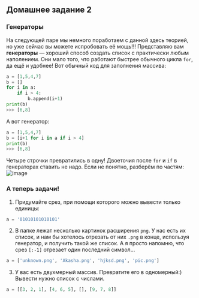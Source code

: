 ## Домашнее задание 2
### Генераторы
На следующей паре мы немного поработаем с данной здесь теорией, но уже сейчас вы можете испробовать её мощь!!!
Представляю вам **генераторы** — хороший способ создать список с практически любым наполением. Они мало того, что работают быстрее обычного цикла `for`, да ещё и удобнее! 
Вот обычный код для заполнения массива:
```py
a = [1,5,4,7]
b = []
for i in a:
    if i > 4:
        b.append(i+1)
print(b)
>>> [6,8]
```
А вот генератор:
```py
a = [1,5,4,7]
b = [i+1 for i in a if i > 4]
print(b)
>>> [6,8]
```
Четыре строчки превратились в одну! Двоеточия после `for` и `if` в генераторах ставить не надо. Если не понятно, разберём по частям:  
![image](https://user-images.githubusercontent.com/56085790/138415037-c1084784-159a-4e11-9bb0-f2372f5a4c1f.png)  

### А теперь задачи!

1. Придумайте срез, при помощи которого можно вывести только единицы:
```py
a = '01010101010101'
```
2. В папке лежат несколько картинок расширения `png`. У нас есть их список, и нам бы хотелось отрезать от них `.png` в конце, используя генератор, и получить такой же список. А я просто напомню, что срез `[:-1]` отрезает один последний символ...  
```py
a = ['unknown.png', 'Akasha.png', 'hjksd.png', 'pic.png']
```
3. У вас есть двухмерный массив. Превратите его в одномерный:) Вывести нужно список с числами.
```py
a = [[3, 2, 1], [4, 6, 5], [], [9, 7, 8]]
```
